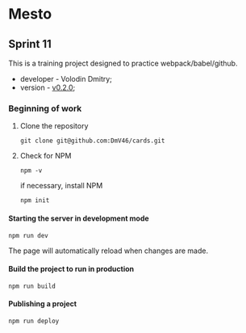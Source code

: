# Mesto 
## Sprint 11

This is a training project designed to practice webpack/babel/github.
- developer - Volodin Dmitry;
- version - [v0.2.0](https://dmv46.github.io/cards/);

### Beginning of work

1. Clone the repository
    ```
    git clone git@github.com:DmV46/cards.git
    ```

2. Check for NPM
    ```
    npm -v
    ```

    if necessary, install NPM 
    ```
    npm init
    ```

#### Starting the server in development mode
```
npm run dev
```

The page will automatically reload when changes are made.

#### Build the project to run in production
```
npm run build
```

#### Publishing a project
```
npm run deploy
```

